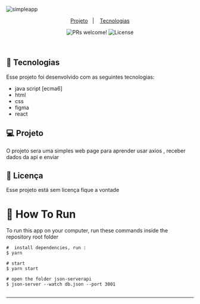![simpleapp](https://user-images.githubusercontent.com/59980463/120254157-93115380-c25f-11eb-903c-e66019c45e14.png)


<p align="center">
  <a href="#-projeto">Projeto</a>&nbsp;&nbsp;&nbsp;|&nbsp;&nbsp;&nbsp;
   <a href="#-Tecnologias">Tecnologias</a>


<p align="center">
 <img src="https://img.shields.io/static/v1?label=PRs&message=welcome&color=49AA26&labelColor=000000" alt="PRs welcome!" />

  <img alt="License" src="https://img.shields.io/static/v1?label=license&message=MIT&color=49AA26&labelColor=000000">
</p>

<br>



## 🚀 Tecnologias

Esse projeto foi desenvolvido com as seguintes tecnologias:

- java script [ecma6]
- html
- css
- figma
- react

## 💻 Projeto

O projeto sera uma simples web page para aprender usar axios , receber dados da api e enviar

## :memo: Licença

Esse projeto está sem licença fique a vontade

# :wrench: How To Run
To run this app on your computer, run these commands inside the repository root folder
```shell
#  install dependencies, run :
$ yarn

# start 
$ yarn start

# open the folder json-serverapi 
$ json-server --watch db.json --port 3001


```



---
